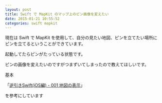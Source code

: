 ```yaml
---
layout: post
title: Swift で MapKit のマップ上のピン画像を変えたい
date: 2015-01-21 10:55:52
categories: swift mapkit
---
```

<p>現在は Swift で MapKit を使用して、自分の見たい地図、ピンを立てたい場所にピンを立てるということができています。</p>

<p>起動してたらピンがたっている状態です。</p>

<p>ピンの画像を変えたいのですがつまずいてしまったので教えてほしいです。</p>

<p>基本</p>

<p>「<a href="https://sites.google.com/a/gclue.jp/swift-docs/ni-yinki100-ios/7-mapkit/001-de-tuno-biao-shi" rel="nofollow">逆引きSwift(iOS編) - 001 地図の表示</a>」</p>

<p>を参考にしています</p>
